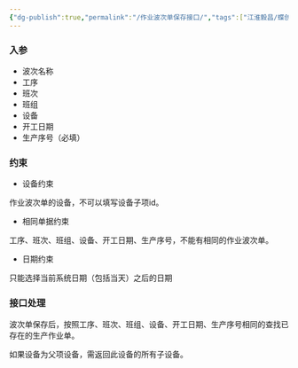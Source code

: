 ```yaml
---
{"dg-publish":true,"permalink":"/作业波次单保存接口/","tags":["江淮毅昌/蝶创I-MES/MES"]}
---
```



### 入参

- 波次名称
- 工序
- 班次
- 班组
- 设备
- 开工日期
- 生产序号（必填）

### 约束

- 设备约束

作业波次单的设备，不可以填写设备子项id。

- 相同单据约束

工序、班次、班组、设备、开工日期、生产序号，不能有相同的作业波次单。

- 日期约束

只能选择当前系统日期（包括当天）之后的日期

### 接口处理

波次单保存后，按照工序、班次、班组、设备、开工日期、生产序号相同的查找已存在的生产作业单。

如果设备为父项设备，需返回此设备的所有子设备。
